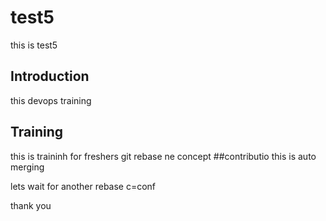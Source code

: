 # test5
this is test5
## Introduction
this devops training

## Training
this is traininh for freshers
git rebase 
ne concept
##contributio
this is auto merging

lets wait for another rebase c=conf

thank you
